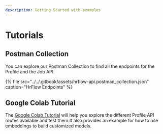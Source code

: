 ```yaml
---
description: Getting Started with examples
---
```


# Tutorials

## Postman Collection

You can explore our Postman Collection to find all the endpoints for the Profile and the Job API.

{% file src="../../.gitbook/assets/hrflow-api.postman\_collection.json" caption="HrFlow Endpoints" %}

## Google Colab Tutorial

The [Google Colab Tutorial](https://colab.research.google.com/drive/1YYX0EvII9Fl9fnfEEvobYqQiPXltCJdT#scrollTo=hpN8HVipDY4r) will help you explore the different Profile API routes available and test them.It also provides an example for how to use embeddings to build customized models.

